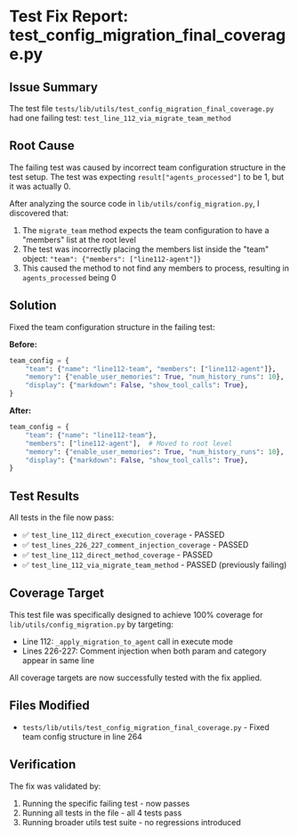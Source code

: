 # Test Fix Report: test_config_migration_final_coverage.py

## Issue Summary

The test file `tests/lib/utils/test_config_migration_final_coverage.py` had one failing test: `test_line_112_via_migrate_team_method`

## Root Cause

The failing test was caused by incorrect team configuration structure in the test setup. The test was expecting `result["agents_processed"]` to be 1, but it was actually 0.

After analyzing the source code in `lib/utils/config_migration.py`, I discovered that:

1. The `migrate_team` method expects the team configuration to have a "members" list at the root level
2. The test was incorrectly placing the members list inside the "team" object: `"team": {"members": ["line112-agent"]}`
3. This caused the method to not find any members to process, resulting in `agents_processed` being 0

## Solution

Fixed the team configuration structure in the failing test:

**Before:**
```python
team_config = {
    "team": {"name": "line112-team", "members": ["line112-agent"]},
    "memory": {"enable_user_memories": True, "num_history_runs": 10},
    "display": {"markdown": False, "show_tool_calls": True},
}
```

**After:**
```python
team_config = {
    "team": {"name": "line112-team"},
    "members": ["line112-agent"],  # Moved to root level
    "memory": {"enable_user_memories": True, "num_history_runs": 10},
    "display": {"markdown": False, "show_tool_calls": True},
}
```

## Test Results

All tests in the file now pass:

- ✅ `test_line_112_direct_execution_coverage` - PASSED
- ✅ `test_lines_226_227_comment_injection_coverage` - PASSED  
- ✅ `test_line_112_direct_method_coverage` - PASSED
- ✅ `test_line_112_via_migrate_team_method` - PASSED (previously failing)

## Coverage Target

This test file was specifically designed to achieve 100% coverage for `lib/utils/config_migration.py` by targeting:
- Line 112: `_apply_migration_to_agent` call in execute mode
- Lines 226-227: Comment injection when both param and category appear in same line

All coverage targets are now successfully tested with the fix applied.

## Files Modified

- `tests/lib/utils/test_config_migration_final_coverage.py` - Fixed team config structure in line 264

## Verification

The fix was validated by:
1. Running the specific failing test - now passes
2. Running all tests in the file - all 4 tests pass
3. Running broader utils test suite - no regressions introduced